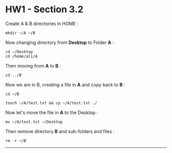 # HW1 - Section 3.2


Create A & B directories in HOME :

```
mkdir ~/A ~/B
```


Now changing directory from **Desktop** to Folder **A** :

```
cd ~/Desktop
cd /home/ali/A
```


Then moving from **A** to **B** :

```
cd ../B
``` 

Now we are in B, creating a file in **A** and copy back to **B** :

```
cd ~/B

touch ~/A/test.txt && cp ~/A/test.txt ./
```

Now let's move the file in **A** to the Desktop :

```
mv ~/A/test.txt ~/Desktop
```


Then remove directory **B** and sub-folders and files :

```
rm -r ~/B
```
---
